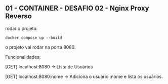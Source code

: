 ## 01 - CONTAINER - DESAFIO 02 - Nginx Proxy Reverso

rodar o projeto:

`
docker compose up --build
`

o projeto vai rodar na porta 8080.

Funcionalidades:

[GET] localhost:8080 -> Lista de Usuários

[GET] localhost:8080\:nome -> Adiciona o usuário :nome e lista os usuários.
